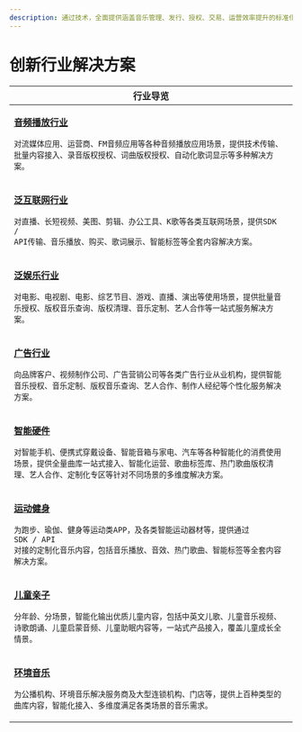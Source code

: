 ```yaml
---
description: 通过技术，全面提供涵盖音乐管理、发行、授权、交易、运营效率提升的标准化服务。
---
```


# 创新行业解决方案

| 行业导览                                                                                                                                                                                                                                 |
| ------------------------------------------------------------------------------------------------------------------------------------------------------------------------------------------------------------------------------------ |
| <p></p><p><strong></strong><a href="audio.md"><strong>音频播放行业</strong></a><strong></strong></p><p><code>对流媒体应用、运营商、FM音频应用等各种音频播放应用场景，提供技术传输、批量内容接入、录音版权授权、词曲版权授权、自动化歌词显示等多种解决方案。</code></p><p> </p>                                   |
| <p></p><p><a href="pan-internet.md"><strong>泛互联网行业</strong></a><strong></strong></p><p><code>对直播、长短视频、美图、剪辑、办公工具、K歌等各类互联网场景，提供SDK / API传输、音乐播放、购买、歌词展示、智能标签等全套内容解决方案。</code></p><p> </p>                                             |
| <p></p><p><strong></strong><a href="pan-entertainment.md"><strong>泛娱乐行业</strong></a><strong></strong></p><p><code>对电影、电视剧、电影、综艺节目、游戏、直播、演出等使用场景，提供批量音乐授权、版权音乐查询、版权清理、音乐定制、艺人合作等一站式服务解决方案。</code></p><p> </p>                         |
| <p></p><p><strong></strong><a href="advertising.md"><strong>广告行业</strong></a><strong></strong></p><p><code>向品牌客户、视频制作公司、广告营销公司等各类广告行业从业机构，提供智能音乐授权、音乐定制、版权音乐查询、艺人合作、制作人经纪等个性化服务解决方案。</code></p><p> </p>                              |
| <p></p><p><strong></strong><a href="smart-appliances.md"><strong>智能硬件</strong></a><strong></strong></p><p><code>对智能手机、便携式穿戴设备、智能音箱与家电、汽车等各种智能化的消费使用场景，提供全量曲库一站式接入、智能化运营、歌曲标签库、热门歌曲版权清理、艺人合作、定制化专区等针对不同场景的多维度解决方案。</code></p><p> </p> |
| <p></p><p><strong></strong><a href="sports-and-wellbeing.md"><strong>运动健身</strong></a><strong></strong></p><p><code>为跑步、瑜伽、健身等运动类APP，及各类智能运动器材等，提供通过 SDK / API 对接的定制化音乐内容，包括音乐播放、音效、热门歌曲、智能标签等全套内容解决方案。</code></p><p> </p>           |
| <p></p><p><a href="education.md"><strong>儿童亲子</strong></a><strong></strong></p><p><code>分年龄、分场景，智能化输出优质儿童内容，包括中英文儿歌、儿童音乐视频、诗歌朗诵、儿童启蒙音频、儿童助眠内容等，一站式产品接入，覆盖儿童成长全情景。</code></p><p> </p>                                                 |
| <p></p><p><a href="live-broadcasting.md"><strong>环境音乐</strong></a><strong></strong></p><p><code>为公播机构、环境音乐解决服务商及大型连锁机构、门店等，提供上百种类型的曲库内容，智能化接入、多维度满足各类场景的音乐需求。</code></p><p> </p>                                                     |









